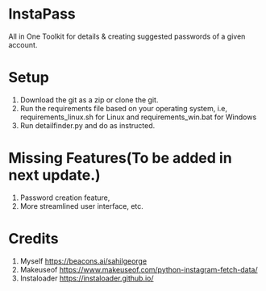 # InstaPass
All in One Toolkit for details & creating suggested passwords of a given account.

# Setup
1. Download the git as a zip or clone the git.
2. Run the requirements file based on your operating system, i.e, requirements_linux.sh for Linux and requirements_win.bat for Windows
3. Run detailfinder.py and do as instructed.


# Missing Features(To be added in next update.)
1. Password creation feature,
2. More streamlined user interface, etc.


# Credits
1. Myself https://beacons.ai/sahilgeorge
2. Makeuseof https://www.makeuseof.com/python-instagram-fetch-data/ 
3. Instaloader https://instaloader.github.io/



